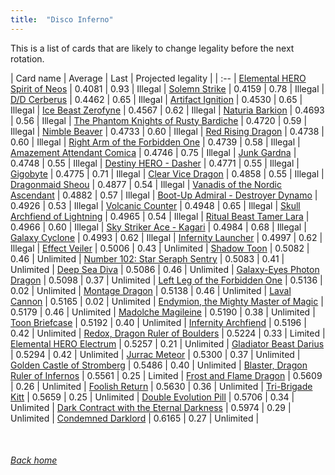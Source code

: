 ```yaml
---
title:  "Disco Inferno"
---
```


This is a list of cards that are likely to change legality before the next rotation.

| Card name | Average | Last | Projected legality |
| :-- |
[Elemental HERO Spirit of Neos](https://db.ygoprodeck.com/card/?search=Elemental%20HERO%20Spirit%20of%20Neos) | 0.4081 | 0.93 | Illegal |
[Solemn Strike](https://db.ygoprodeck.com/card/?search=Solemn%20Strike) | 0.4159 | 0.78 | Illegal |
[D/D Cerberus](https://db.ygoprodeck.com/card/?search=D/D%20Cerberus) | 0.4462 | 0.65 | Illegal |
[Artifact Ignition](https://db.ygoprodeck.com/card/?search=Artifact%20Ignition) | 0.4530 | 0.65 | Illegal |
[Ice Beast Zerofyne](https://db.ygoprodeck.com/card/?search=Ice%20Beast%20Zerofyne) | 0.4567 | 0.62 | Illegal |
[Naturia Barkion](https://db.ygoprodeck.com/card/?search=Naturia%20Barkion) | 0.4693 | 0.56 | Illegal |
[The Phantom Knights of Rusty Bardiche](https://db.ygoprodeck.com/card/?search=The%20Phantom%20Knights%20of%20Rusty%20Bardiche) | 0.4720 | 0.59 | Illegal |
[Nimble Beaver](https://db.ygoprodeck.com/card/?search=Nimble%20Beaver) | 0.4733 | 0.60 | Illegal |
[Red Rising Dragon](https://db.ygoprodeck.com/card/?search=Red%20Rising%20Dragon) | 0.4738 | 0.60 | Illegal |
[Right Arm of the Forbidden One](https://db.ygoprodeck.com/card/?search=Right%20Arm%20of%20the%20Forbidden%20One) | 0.4739 | 0.58 | Illegal |
[Amazement Attendant Comica](https://db.ygoprodeck.com/card/?search=Amazement%20Attendant%20Comica) | 0.4746 | 0.75 | Illegal |
[Junk Gardna](https://db.ygoprodeck.com/card/?search=Junk%20Gardna) | 0.4748 | 0.55 | Illegal |
[Destiny HERO - Dasher](https://db.ygoprodeck.com/card/?search=Destiny%20HERO%20-%20Dasher) | 0.4771 | 0.55 | Illegal |
[Gigobyte](https://db.ygoprodeck.com/card/?search=Gigobyte) | 0.4775 | 0.71 | Illegal |
[Clear Vice Dragon](https://db.ygoprodeck.com/card/?search=Clear%20Vice%20Dragon) | 0.4858 | 0.55 | Illegal |
[Dragonmaid Sheou](https://db.ygoprodeck.com/card/?search=Dragonmaid%20Sheou) | 0.4877 | 0.54 | Illegal |
[Vanadis of the Nordic Ascendant](https://db.ygoprodeck.com/card/?search=Vanadis%20of%20the%20Nordic%20Ascendant) | 0.4882 | 0.57 | Illegal |
[Boot-Up Admiral - Destroyer Dynamo](https://db.ygoprodeck.com/card/?search=Boot-Up%20Admiral%20-%20Destroyer%20Dynamo) | 0.4926 | 0.53 | Illegal |
[Volcanic Counter](https://db.ygoprodeck.com/card/?search=Volcanic%20Counter) | 0.4948 | 0.65 | Illegal |
[Skull Archfiend of Lightning](https://db.ygoprodeck.com/card/?search=Skull%20Archfiend%20of%20Lightning) | 0.4965 | 0.54 | Illegal |
[Ritual Beast Tamer Lara](https://db.ygoprodeck.com/card/?search=Ritual%20Beast%20Tamer%20Lara) | 0.4966 | 0.60 | Illegal |
[Sky Striker Ace - Kagari](https://db.ygoprodeck.com/card/?search=Sky%20Striker%20Ace%20-%20Kagari) | 0.4984 | 0.68 | Illegal |
[Galaxy Cyclone](https://db.ygoprodeck.com/card/?search=Galaxy%20Cyclone) | 0.4993 | 0.62 | Illegal |
[Infernity Launcher](https://db.ygoprodeck.com/card/?search=Infernity%20Launcher) | 0.4997 | 0.62 | Illegal |
[Effect Veiler](https://db.ygoprodeck.com/card/?search=Effect%20Veiler) | 0.5006 | 0.43 | Unlimited |
[Shadow Toon](https://db.ygoprodeck.com/card/?search=Shadow%20Toon) | 0.5082 | 0.46 | Unlimited |
[Number 102: Star Seraph Sentry](https://db.ygoprodeck.com/card/?search=Number%20102:%20Star%20Seraph%20Sentry) | 0.5083 | 0.41 | Unlimited |
[Deep Sea Diva](https://db.ygoprodeck.com/card/?search=Deep%20Sea%20Diva) | 0.5086 | 0.46 | Unlimited |
[Galaxy-Eyes Photon Dragon](https://db.ygoprodeck.com/card/?search=Galaxy-Eyes%20Photon%20Dragon) | 0.5098 | 0.37 | Unlimited |
[Left Leg of the Forbidden One](https://db.ygoprodeck.com/card/?search=Left%20Leg%20of%20the%20Forbidden%20One) | 0.5136 | 0.02 | Unlimited |
[Montage Dragon](https://db.ygoprodeck.com/card/?search=Montage%20Dragon) | 0.5138 | 0.46 | Unlimited |
[Laval Cannon](https://db.ygoprodeck.com/card/?search=Laval%20Cannon) | 0.5165 | 0.02 | Unlimited |
[Endymion, the Mighty Master of Magic](https://db.ygoprodeck.com/card/?search=Endymion,%20the%20Mighty%20Master%20of%20Magic) | 0.5179 | 0.46 | Unlimited |
[Madolche Magileine](https://db.ygoprodeck.com/card/?search=Madolche%20Magileine) | 0.5190 | 0.38 | Unlimited |
[Toon Briefcase](https://db.ygoprodeck.com/card/?search=Toon%20Briefcase) | 0.5192 | 0.40 | Unlimited |
[Infernity Archfiend](https://db.ygoprodeck.com/card/?search=Infernity%20Archfiend) | 0.5196 | 0.42 | Unlimited |
[Redox, Dragon Ruler of Boulders](https://db.ygoprodeck.com/card/?search=Redox,%20Dragon%20Ruler%20of%20Boulders) | 0.5224 | 0.33 | Limited |
[Elemental HERO Electrum](https://db.ygoprodeck.com/card/?search=Elemental%20HERO%20Electrum) | 0.5257 | 0.21 | Unlimited |
[Gladiator Beast Darius](https://db.ygoprodeck.com/card/?search=Gladiator%20Beast%20Darius) | 0.5294 | 0.42 | Unlimited |
[Jurrac Meteor](https://db.ygoprodeck.com/card/?search=Jurrac%20Meteor) | 0.5300 | 0.37 | Unlimited |
[Golden Castle of Stromberg](https://db.ygoprodeck.com/card/?search=Golden%20Castle%20of%20Stromberg) | 0.5486 | 0.40 | Unlimited |
[Blaster, Dragon Ruler of Infernos](https://db.ygoprodeck.com/card/?search=Blaster,%20Dragon%20Ruler%20of%20Infernos) | 0.5561 | 0.25 | Limited |
[Frost and Flame Dragon](https://db.ygoprodeck.com/card/?search=Frost%20and%20Flame%20Dragon) | 0.5609 | 0.26 | Unlimited |
[Foolish Return](https://db.ygoprodeck.com/card/?search=Foolish%20Return) | 0.5630 | 0.36 | Unlimited |
[Tri-Brigade Kitt](https://db.ygoprodeck.com/card/?search=Tri-Brigade%20Kitt) | 0.5659 | 0.25 | Unlimited |
[Double Evolution Pill](https://db.ygoprodeck.com/card/?search=Double%20Evolution%20Pill) | 0.5706 | 0.34 | Unlimited |
[Dark Contract with the Eternal Darkness](https://db.ygoprodeck.com/card/?search=Dark%20Contract%20with%20the%20Eternal%20Darkness) | 0.5974 | 0.29 | Unlimited |
[Condemned Darklord](https://db.ygoprodeck.com/card/?search=Condemned%20Darklord) | 0.6165 | 0.27 | Unlimited |

<br>

###### [Back home](index)